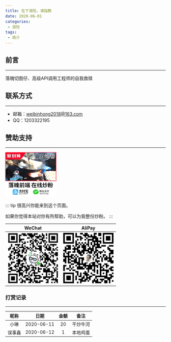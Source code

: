 ```yaml
---
title: 在下浪险，请指教
date: 2020-06-01
categories:
 - 浪险
tags:
 - 简介
---
```


## 前言

<hr/>

落魄切图仔、高级API调用工程师的自我救赎

## 联系方式

<hr/>

* 邮箱：weibinhong2018@163.com
* QQ：1203322195


## 赞助支持

<hr/>

<img style="width: 160px" src="../../.vuepress/public/article/folder2/frontend.gif" />

::: tip
很高兴你能来到这个页面。

如果你觉得本站对你有所帮助，可以为我整份炒粉。
:::

| WeChat                                                                               | AliPay                                                                               |
| ------------------------------------------------------------------------------------ | ------------------------------------------------------------------------------------ |
| <img style="width: 160px" src="../../.vuepress/public/article/folder2/wechat.jpg" /> | <img style="width: 160px" src="../../.vuepress/public/article/folder2/alipay.jpg" /> |

### 打赏记录

<hr/>

|  昵称  |    日期    | 金额  |   备注   |
| :----: | :--------: | :---: | :------: |
|  小琳  | 2020-06-11 |  20   | 干炒牛河 |
| 误事鑫 | 2020-06-12 |   1   | 本地鸡蛋 |
<!-- ![](../../.vuepress/public/article/folder1/code.jpg) -->
<!-- <img src="../../.vuepress/public/article/folder1/code.jpg" width="300"/> -->